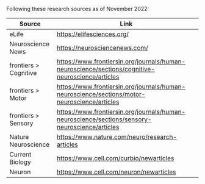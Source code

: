Following these research sources as of November 2022:

| Source                | Link                                                                                             |
| --------------------- | ------------------------------------------------------------------------------------------------ |
| eLife                 | https://elifesciences.org/                                                                       |
| Neuroscience News     | https://neurosciencenews.com/                                                                    |
| frontiers > Cognitive | https://www.frontiersin.org/journals/human-neuroscience/sections/cognitive-neuroscience/articles |
| frontiers > Motor     | https://www.frontiersin.org/journals/human-neuroscience/sections/motor-neuroscience/articles     |
| frontiers > Sensory   | https://www.frontiersin.org/journals/human-neuroscience/sections/sensory-neuroscience/articles   |
| Nature Neuroscience   | https://www.nature.com/neuro/research-articles                                                   |
| Current Biology       | https://www.cell.com/curbio/newarticles                                                          |
| Neuron                | https://www.cell.com/neuron/newarticles                                                          |
